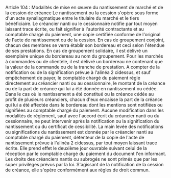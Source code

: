 Article 104 : Modalités de mise en œuvre du nantissement de marché et
de la cession de créance
Le nantissement ou la cession s'opère sous forme d'un acte
synallagmatique entre le titulaire du marché et le tiers bénéficiaire.
Le créancier nanti ou le cessionnaire notifie par tout moyen laissant
trace écrite, ou fait signifier à l'autorité contractante et au
comptable chargé du paiement, une copie certifiée conforme de l'original
de l'acte de nantissement ou de la cession.
En cas de groupement conjoint, chacun des membres se verra établir son
bordereau et ceci selon l'étendue de ses prestations.
En cas de groupement solidaire, il est délivré un exemplaire unique du
bordereau au nom du groupement.
Pour les marchés à commandes ou de clientèle, il est délivré un
bordereau ne contenant que la valeur de la commande ou de la tranche de
prestation.
A compter de la notification ou de la signification prévue à l'alinéa 2
cidessus, et sauf empêchement de payer, le comptable chargé du paiement
règle directement au créancier nanti ou au cessionnaire, le montant de
la créance ou de la part de créance qui lui a été donnée en nantissement
ou cédée.
Dans le cas où le nantissement a été constitué ou la créance cédée au
profit de plusieurs créanciers, chacun d'eux encaisse la part de la
créance qui lui a été affectée dans le bordereau dont les mentions sont
notifiées ou signifiées au comptable chargé du paiement.
Aucune modification dans les modalités de règlement, sauf avec l'accord
écrit du créancier nanti ou du cessionnaire, ne peut intervenir après la
notification ou la signification du nantissement ou du certificat de
cessibilité.
La main levée des notifications ou significations du nantissement est
donnée par le créancier nanti au comptable chargé du paiement, détenteur
de la copie de l'acte de nantissement prévue à l'alinéa 2 cidessus,
par tout moyen laissant trace écrite. Elle prend effet le deuxième jour
ouvrable suivant celui de la réception par le comptable chargé du
paiement du document l'en informant.
Les droits des créanciers nantis ou subrogés ne sont primés que par les
super privilèges prévus par la loi.
S'agissant de la notification de la cession de créance, elle s'opère
conformément aux règles de droit commun.